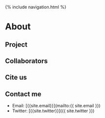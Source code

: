 {% include navigation.html %}

# About

## Project

## Collaborators

## Cite us

## Contact me
- Email: [{{site.email}}](mailto:{{ site.email }})
- Twitter: [{{site.twitter}}]({{ site.twitter }})

